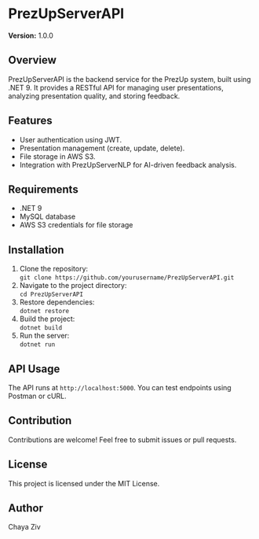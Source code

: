 

# PrezUpServerAPI

**Version:** 1.0.0

## Overview  
PrezUpServerAPI is the backend service for the PrezUp system, built using .NET 9. It provides a RESTful API for managing user presentations, analyzing presentation quality, and storing feedback.  

## Features  
- User authentication using JWT.  
- Presentation management (create, update, delete).  
- File storage in AWS S3.  
- Integration with PrezUpServerNLP for AI-driven feedback analysis.  

## Requirements  
- .NET 9  
- MySQL database  
- AWS S3 credentials for file storage  

## Installation  
1. Clone the repository:  
   `git clone https://github.com/yourusername/PrezUpServerAPI.git`  
2. Navigate to the project directory:  
   `cd PrezUpServerAPI`  
3. Restore dependencies:  
   `dotnet restore`  
4. Build the project:  
   `dotnet build`  
5. Run the server:  
   `dotnet run`  

## API Usage  
The API runs at `http://localhost:5000`. You can test endpoints using Postman or cURL.  

## Contribution  
Contributions are welcome! Feel free to submit issues or pull requests.  

## License  
This project is licensed under the MIT License.  

## Author  
Chaya Ziv  



